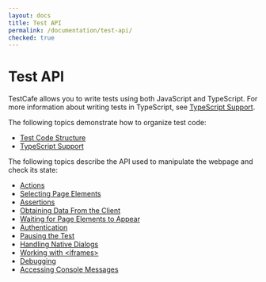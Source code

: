 ```yaml
---
layout: docs
title: Test API
permalink: /documentation/test-api/
checked: true
---
```

# Test API

TestCafe allows you to write tests using both JavaScript and TypeScript.
For more information about writing tests in TypeScript, see [TypeScript Support](typescript-support.md).

The following topics demonstrate how to organize test code:

* [Test Code Structure](test-code-structure.md)
* [TypeScript Support](typescript-support.md)

The following topics describe the API used to manipulate the webpage and check its state:

* [Actions](actions/README.md)
* [Selecting Page Elements](selecting-page-elements/README.md)
* [Assertions](assertions/README.md)
* [Obtaining Data From the Client](obtaining-data-from-the-client.md)
* [Waiting for Page Elements to Appear](waiting-for-page-elements-to-appear.md)
* [Authentication](authentication/README.md)
* [Pausing the Test](pausing-the-test.md)
* [Handling Native Dialogs](handling-native-dialogs.md)
* [Working with \<iframes\>](working-with-iframes.md)
* [Debugging](debugging.md)
* [Accessing Console Messages](accessing-console-messages.md)
